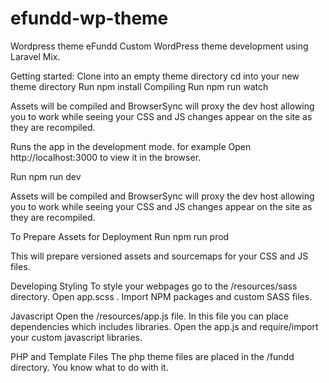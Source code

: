 # efundd-wp-theme
Wordpress theme
eFundd Custom WordPress theme development using Laravel Mix.

Getting started:
Clone into an empty theme directory
cd into your new theme directory
Run npm install
Compiling
Run npm run watch

Assets will be compiled and BrowserSync will proxy the dev host allowing you to work while seeing your CSS and JS changes appear on the site as they are recompiled.

Runs the app in the development mode. for example Open http://localhost:3000 to view it in the browser.

Run npm run dev

Assets will be compiled and BrowserSync will proxy the dev host allowing you to work while seeing your CSS and JS changes appear on the site as they are recompiled.

To Prepare Assets for Deployment
Run npm run prod

This will prepare versioned assets and sourcemaps for your CSS and JS files.

Developing
Styling
To style your webpages go to the <your-theme-dir>/resources/sass directory. Open app.scss . Import NPM packages and custom SASS files.

Javascript
Open the <your-theme-dir>/resources/app.js file. In this file you can place dependencies which includes libraries. Open the app.js and require/import your custom javascript libraries.

PHP and Template Files
The php theme files are placed in the <your-theme-dir>/fundd directory. You know what to do with it.
